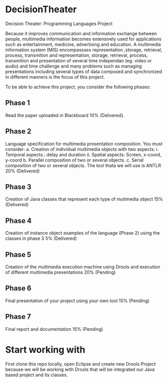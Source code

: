 # DecisionTheater
Decision Theater: Programming Languages Project

Because it improves communication and information exchange between people, multimedia information becomes extensively used for applications such as entertainment, medicine, advertising and education. A multimedia information system (MIS) encompassses representation ,storage, retrieval, process, transmition and representation, storage, retrieval, process, transmition and presentation of several time independan (eg. video or audio) and time challenge and many problems such as managing presentations including several types of data composed and synchronized in different manners is the focus of this project.

To be able to achieve this project, you consider the following phases:

## Phase 1

Read the paper uploaded in Blackboard 10% (Delivered).

## Phase 2

Language specification for multimedia presentation composition. You must consider: a. Creation of individual multimedia objects with two aspects: i. Temporal aspects.: delay and duration ii. Spatial aspects: Screen, x-coord, y-coord b. Parallel composition of two or several objects. c. Serial composition of two or several objects. The tool thata we will use is ANTLR 20% (Delivered)

## Phase 3

Creation of Java classes that represent each type of mutimedia object 15% (Delivered)

## Phase 4

Creation of instance object examples of the language (Phase 2) using the classes in phase 3 5% (Delivered)

## Phase 5

Creation of the multimedia execution machine using Drools and execution of different multimedia presentations 20% (Pending)

## Phase 6

Final presentation of your project using your own tool 15% (Pending)

## Phase 7

Final report and documentation 15% (Pending)


# Start working with
First clone this repo locally, open Eclipse and create new Drools Project because we will be working with Drools that will be integrated
our Java based project and its classes.
